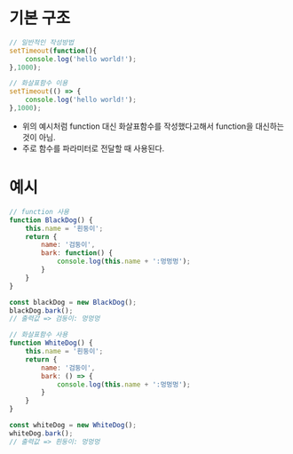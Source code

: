 # 기본 구조
```javascript
// 일반적인 작성방법
setTimeout(function(){
    console.log('hello world!');
},1000);

// 화살표함수 이용
setTimeout(() => {
    console.log('hello world!');
},1000);
```
- 위의 예시처럼 function 대신 화살표함수를 작성했다고해서 function을 대신하는 것이 아님.
- 주로 함수를 파라미터로 전달할 때 사용된다.

# 예시

```javascript
// function 사용
function BlackDog() {
    this.name = '흰둥이';
    return {
        name: '검둥이',
        bark: function() {
            console.log(this.name + ':멍멍멍');
        }
    }
}

const blackDog = new BlackDog();
blackDog.bark();
// 출력값 => 검둥이: 멍멍멍

// 화살표함수 사용
function WhiteDog() {
    this.name = '흰둥이';
    return {
        name: '검둥이',
        bark: () => {
            console.log(this.name + ':멍멍멍');
        }
    }
}

const whiteDog = new WhiteDog();
whiteDog.bark();
// 출력값 => 흰둥이: 멍멍멍
```